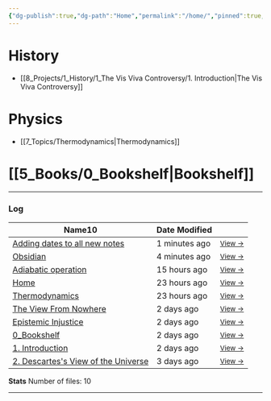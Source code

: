 ```yaml
---
{"dg-publish":true,"dg-path":"Home","permalink":"/home/","pinned":true,"tags":["gardenEntry"],"created":"2024-11-19T23:39:44.475+01:00","updated":"2024-12-16T23:58:30.280+01:00"}
---
```




# History

- [[8_Projects/1_History/1_The Vis Viva Controversy/1. Introduction\|The Vis Viva Controversy]]


# Physics

- [[7_Topics/Thermodynamics\|Thermodynamics]]


# [[5_Books/0_Bookshelf\|Bookshelf]]


---
### Log
<div><table class="dataview table-view-table"><thead class="table-view-thead"><tr class="table-view-tr-header"><th class="table-view-th"><span>Name</span><span class="dataview small-text">10</span></th><th class="table-view-th"><span>Date Modified</span></th><th class="table-view-th"><span></span></th></tr></thead><tbody class="table-view-tbody"><tr><td><span><a data-tooltip-position="top" aria-label="Development/Adding dates to all new notes.md" data-href="Development/Adding dates to all new notes.md" href="Development/Adding dates to all new notes.md" class="internal-link" target="_blank" rel="noopener nofollow">Adding dates to all new notes</a></span></td><td><span>1 minutes ago</span></td><td><span><small><a data-tooltip-position="top" aria-label="Development/Adding dates to all new notes.md" data-href="Development/Adding dates to all new notes.md" href="Development/Adding dates to all new notes.md" class="internal-link" target="_blank" rel="noopener nofollow">View →</a></small></span></td></tr><tr><td><span><a data-tooltip-position="top" aria-label="7_Topics/Obsidian.md" data-href="7_Topics/Obsidian.md" href="7_Topics/Obsidian.md" class="internal-link" target="_blank" rel="noopener nofollow">Obsidian</a></span></td><td><span>4 minutes ago</span></td><td><span><small><a data-tooltip-position="top" aria-label="7_Topics/Obsidian.md" data-href="7_Topics/Obsidian.md" href="7_Topics/Obsidian.md" class="internal-link" target="_blank" rel="noopener nofollow">View →</a></small></span></td></tr><tr><td><span><a data-tooltip-position="top" aria-label="2_Atoms/Adiabatic operation.md" data-href="2_Atoms/Adiabatic operation.md" href="2_Atoms/Adiabatic operation.md" class="internal-link" target="_blank" rel="noopener nofollow">Adiabatic operation</a></span></td><td><span>15 hours ago</span></td><td><span><small><a data-tooltip-position="top" aria-label="2_Atoms/Adiabatic operation.md" data-href="2_Atoms/Adiabatic operation.md" href="2_Atoms/Adiabatic operation.md" class="internal-link" target="_blank" rel="noopener nofollow">View →</a></small></span></td></tr><tr><td><span><a data-tooltip-position="top" aria-label="1_Digital_Garden/Home.md" data-href="1_Digital_Garden/Home.md" href="1_Digital_Garden/Home.md" class="internal-link" target="_blank" rel="noopener nofollow">Home</a></span></td><td><span>23 hours ago</span></td><td><span><small><a data-tooltip-position="top" aria-label="1_Digital_Garden/Home.md" data-href="1_Digital_Garden/Home.md" href="1_Digital_Garden/Home.md" class="internal-link" target="_blank" rel="noopener nofollow">View →</a></small></span></td></tr><tr><td><span><a data-tooltip-position="top" aria-label="7_Topics/Thermodynamics.md" data-href="7_Topics/Thermodynamics.md" href="7_Topics/Thermodynamics.md" class="internal-link" target="_blank" rel="noopener nofollow">Thermodynamics</a></span></td><td><span>23 hours ago</span></td><td><span><small><a data-tooltip-position="top" aria-label="7_Topics/Thermodynamics.md" data-href="7_Topics/Thermodynamics.md" href="7_Topics/Thermodynamics.md" class="internal-link" target="_blank" rel="noopener nofollow">View →</a></small></span></td></tr><tr><td><span><a data-tooltip-position="top" aria-label="5_Books/The View From Nowhere.md" data-href="5_Books/The View From Nowhere.md" href="5_Books/The View From Nowhere.md" class="internal-link" target="_blank" rel="noopener nofollow">The View From Nowhere</a></span></td><td><span>2 days ago</span></td><td><span><small><a data-tooltip-position="top" aria-label="5_Books/The View From Nowhere.md" data-href="5_Books/The View From Nowhere.md" href="5_Books/The View From Nowhere.md" class="internal-link" target="_blank" rel="noopener nofollow">View →</a></small></span></td></tr><tr><td><span><a data-tooltip-position="top" aria-label="5_Books/Epistemic Injustice.md" data-href="5_Books/Epistemic Injustice.md" href="5_Books/Epistemic Injustice.md" class="internal-link" target="_blank" rel="noopener nofollow">Epistemic Injustice</a></span></td><td><span>2 days ago</span></td><td><span><small><a data-tooltip-position="top" aria-label="5_Books/Epistemic Injustice.md" data-href="5_Books/Epistemic Injustice.md" href="5_Books/Epistemic Injustice.md" class="internal-link" target="_blank" rel="noopener nofollow">View →</a></small></span></td></tr><tr><td><span><a data-tooltip-position="top" aria-label="5_Books/0_Bookshelf.md" data-href="5_Books/0_Bookshelf.md" href="5_Books/0_Bookshelf.md" class="internal-link" target="_blank" rel="noopener nofollow">0_Bookshelf</a></span></td><td><span>2 days ago</span></td><td><span><small><a data-tooltip-position="top" aria-label="5_Books/0_Bookshelf.md" data-href="5_Books/0_Bookshelf.md" href="5_Books/0_Bookshelf.md" class="internal-link" target="_blank" rel="noopener nofollow">View →</a></small></span></td></tr><tr><td><span><a data-tooltip-position="top" aria-label="8_Projects/1_History/1_The Vis Viva Controversy/1. Introduction.md" data-href="8_Projects/1_History/1_The Vis Viva Controversy/1. Introduction.md" href="8_Projects/1_History/1_The Vis Viva Controversy/1. Introduction.md" class="internal-link" target="_blank" rel="noopener nofollow">1. Introduction</a></span></td><td><span>2 days ago</span></td><td><span><small><a data-tooltip-position="top" aria-label="8_Projects/1_History/1_The Vis Viva Controversy/1. Introduction.md" data-href="8_Projects/1_History/1_The Vis Viva Controversy/1. Introduction.md" href="8_Projects/1_History/1_The Vis Viva Controversy/1. Introduction.md" class="internal-link" target="_blank" rel="noopener nofollow">View →</a></small></span></td></tr><tr><td><span><a data-tooltip-position="top" aria-label="8_Projects/1_History/1_The Vis Viva Controversy/2. Descartes's View of the Universe.md" data-href="8_Projects/1_History/1_The Vis Viva Controversy/2. Descartes's View of the Universe.md" href="8_Projects/1_History/1_The Vis Viva Controversy/2. Descartes's View of the Universe.md" class="internal-link" target="_blank" rel="noopener nofollow">2. Descartes's View of the Universe</a></span></td><td><span>3 days ago</span></td><td><span><small><a data-tooltip-position="top" aria-label="8_Projects/1_History/1_The Vis Viva Controversy/2. Descartes's View of the Universe.md" data-href="8_Projects/1_History/1_The Vis Viva Controversy/2. Descartes's View of the Universe.md" href="8_Projects/1_History/1_The Vis Viva Controversy/2. Descartes's View of the Universe.md" class="internal-link" target="_blank" rel="noopener nofollow">View →</a></small></span></td></tr></tbody></table></div>

**Stats**
Number of files: 10



---
